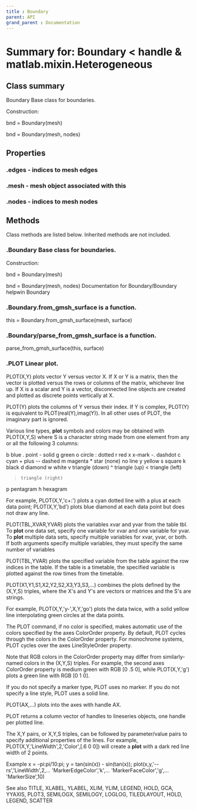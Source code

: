 ```yaml
---
title : Boundary
parent: API
grand_parent : Documentation
---
```

# Summary for: **Boundary**  < handle & matlab.mixin.Heterogeneous

## Class summary

Boundary Base class for boundaries.

Construction:

bnd = Boundary(mesh)

bnd = Boundary(mesh, nodes)

## Properties

### .**edges** - indices to mesh edges

### .**mesh** - mesh object associated with this

### .**nodes** - indices to mesh nodes


## Methods

Class methods are listed below. Inherited methods are not included.

### .**Boundary** Base class for boundaries.

Construction:

bnd = Boundary(mesh)

bnd = Boundary(mesh, nodes)
Documentation for Boundary/Boundary
helpwin Boundary

### .Boundary.**from_gmsh_surface** is a function.
this = Boundary.from_gmsh_surface(mesh, surface)

### .Boundary/**parse_from_gmsh_surface** is a function.
parse_from_gmsh_surface(this, surface)

### .PLOT   Linear **plot**.
PLOT(X,Y) plots vector Y versus vector X. If X or Y is a matrix,
then the vector is plotted versus the rows or columns of the matrix,
whichever line up.  If X is a scalar and Y is a vector, disconnected
line objects are created and plotted as discrete points vertically at
X.

PLOT(Y) plots the columns of Y versus their index.
If Y is complex, PLOT(Y) is equivalent to PLOT(real(Y),imag(Y)).
In all other uses of PLOT, the imaginary part is ignored.

Various line types, **plot** symbols and colors may be obtained with
PLOT(X,Y,S) where S is a character string made from one element
from any or all the following 3 columns:

b     blue          .     point              -     solid
g     green         o     circle             :     dotted
r     red           x     x-mark             -.    dashdot
c     cyan          +     plus               --    dashed
m     magenta       *     star             (none)  no line
y     yellow        s     square
k     black         d     diamond
w     white         v     triangle (down)
^     triangle (up)
<     triangle (left)
>     triangle (right)
p     pentagram
h     hexagram

For example, PLOT(X,Y,'c+:') plots a cyan dotted line with a plus
at each data point; PLOT(X,Y,'bd') plots blue diamond at each data
point but does not draw any line.

PLOT(TBL,XVAR,YVAR) plots the variables xvar and yvar from the table
tbl. To **plot** one data set, specify one variable for xvar and one
variable for yvar. To **plot** multiple data sets, specify multiple
variables for xvar, yvar, or both. If both arguments specify multiple
variables, they must specify the same number of variables

PLOT(TBL,YVAR) plots the specified variable from the table against the
row indices in the table. If the table is a timetable, the specified
variable is plotted against the row times from the timetable.

PLOT(X1,Y1,S1,X2,Y2,S2,X3,Y3,S3,...) combines the plots defined by
the (X,Y,S) triples, where the X's and Y's are vectors or matrices
and the S's are strings.

For example, PLOT(X,Y,'y-',X,Y,'go') plots the data twice, with a
solid yellow line interpolating green circles at the data points.

The PLOT command, if no color is specified, makes automatic use of
the colors specified by the axes ColorOrder property.  By default,
PLOT cycles through the colors in the ColorOrder property.  For
monochrome systems, PLOT cycles over the axes LineStyleOrder property.

Note that RGB colors in the ColorOrder property may differ from
similarly-named colors in the (X,Y,S) triples.  For example, the
second axes ColorOrder property is medium green with RGB [0 .5 0],
while PLOT(X,Y,'g') plots a green line with RGB [0 1 0].

If you do not specify a marker type, PLOT uses no marker.
If you do not specify a line style, PLOT uses a solid line.

PLOT(AX,...) plots into the axes with handle AX.

PLOT returns a column vector of handles to lineseries objects, one
handle per plotted line.

The X,Y pairs, or X,Y,S triples, can be followed by
parameter/value pairs to specify additional properties
of the lines. For example, PLOT(X,Y,'LineWidth',2,'Color',[.6 0 0])
will create a **plot** with a dark red line width of 2 points.

Example
x = -pi:pi/10:pi;
y = tan(sin(x)) - sin(tan(x));
plot(x,y,'--rs','LineWidth',2,...
'MarkerEdgeColor','k',...
'MarkerFaceColor','g',...
'MarkerSize',10)

See also TITLE, XLABEL, YLABEL, XLIM, YLIM, LEGEND, HOLD, GCA, YYAXIS,
PLOT3, SEMILOGX, SEMILOGY, LOGLOG, TILEDLAYOUT, HOLD, LEGEND, SCATTER


